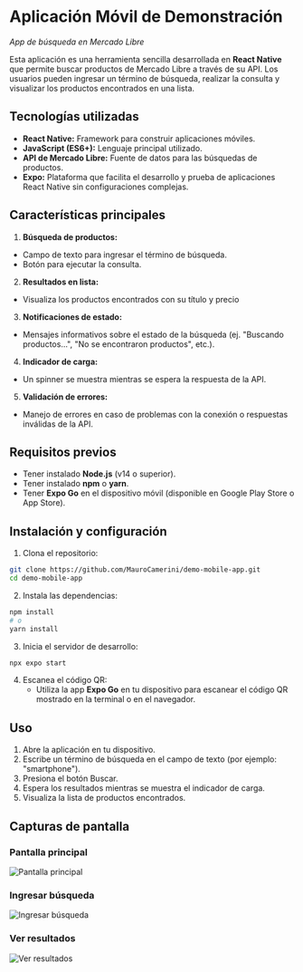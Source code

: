 # Aplicación Móvil de Demonstración
*App de búsqueda en Mercado Libre*

Esta aplicación es una herramienta sencilla desarrollada en **React Native** que permite buscar productos de Mercado Libre a través de su API. Los usuarios pueden ingresar un término de búsqueda, realizar la consulta y visualizar los productos encontrados en una lista.

## Tecnologías utilizadas
- **React Native:** Framework para construir aplicaciones móviles.
- **JavaScript (ES6+):** Lenguaje principal utilizado.
- **API de Mercado Libre:** Fuente de datos para las búsquedas de productos.
- **Expo:** Plataforma que facilita el desarrollo y prueba de aplicaciones React Native sin configuraciones complejas.

## Características principales
1. **Búsqueda de productos:**
  - Campo de texto para ingresar el término de búsqueda.
  - Botón para ejecutar la consulta.
2. **Resultados en lista:**
  - Visualiza los productos encontrados con su título y precio
3. **Notificaciones de estado:**
  - Mensajes informativos sobre el estado de la búsqueda (ej. "Buscando productos...", "No se encontraron productos", etc.).
4. **Indicador de carga:**
  - Un spinner se muestra mientras se espera la respuesta de la API.
5. **Validación de errores:**
  - Manejo de errores en caso de problemas con la conexión o respuestas inválidas de la API.

## Requisitos previos
- Tener instalado **Node.js** (v14 o superior).
- Tener instalado **npm** o **yarn**.
- Tener **Expo Go** en el dispositivo móvil (disponible en Google Play Store o App Store).

## Instalación y configuración
1. Clona el repositorio:
```bash
git clone https://github.com/MauroCamerini/demo-mobile-app.git
cd demo-mobile-app
```
2. Instala las dependencias:
```bash
npm install
# o
yarn install
```
3. Inicia el servidor de desarrollo:
```bash
npx expo start
```
4. Escanea el código QR:
	- Utiliza la app **Expo Go** en tu dispositivo para escanear el código QR mostrado en la terminal o en el navegador.

## Uso

1. Abre la aplicación en tu dispositivo.
2. Escribe un término de búsqueda en el campo de texto (por ejemplo: "smartphone").
3. Presiona el botón Buscar.
4. Espera los resultados mientras se muestra el indicador de carga.
5. Visualiza la lista de productos encontrados.

## Capturas de pantalla

### Pantalla principal
![Pantalla principal](screenshots/home.jpg "Pantalla principal")

### Ingresar búsqueda
![Ingresar búsqueda](screenshots/search.jpg "Ingresar búsqueda")

### Ver resultados
![Ver resultados](screenshots/results.jpg "Ver resultados")